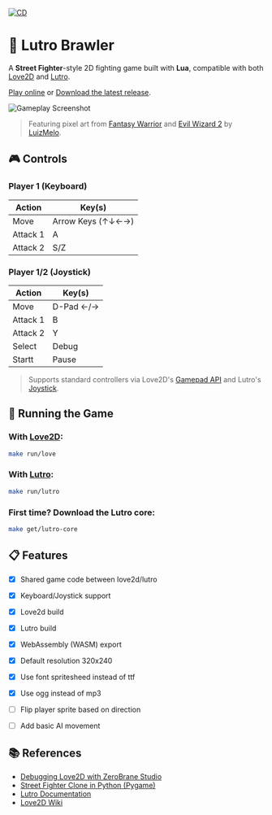 [![CD](https://github.com/humbertodias/lutro-brawler/actions/workflows/cd.yml/badge.svg)](https://github.com/humbertodias/lutro-brawler/actions/workflows/cd.yml)

# 🥊 Lutro Brawler

A **Street Fighter**-style 2D fighting game built with **Lua**, compatible with both [Love2D](https://love2d.org) and [Lutro](http://lutro.libretro.com).

[Play online](https://humbertodias.github.io/lutro-brawler/) or [Download the latest release](https://github.com/humbertodias/lutro-brawler/releases).

![Gameplay Screenshot](https://github.com/user-attachments/assets/d5fee812-c1bf-459a-9e25-034702be62af)

> Featuring pixel art from [Fantasy Warrior](https://luizmelo.itch.io/fantasy-warrior) and [Evil Wizard 2](https://luizmelo.itch.io/evil-wizard-2) by [LuizMelo](https://luizmelo.itch.io).

## 🎮 Controls

### Player 1 (Keyboard)

| Action   | Key(s)            |
| -------- | ----------------- |
| Move     | Arrow Keys (↑↓←→) |
| Attack 1 | A                 |
| Attack 2 | S/Z               |

### Player 1/2 (Joystick)

| Action   | Key(s)     |
| -------- | ---------- |
| Move     | D-Pad ←/→  |
| Attack 1 | B          |
| Attack 2 | Y          |
| Select   | Debug      |
| Startt   | Pause      |

> Supports standard controllers via Love2D's [Gamepad API](https://love2d.org/wiki/Joystick:isGamepad) and Lutro's [Joystick](https://lutro.libretro.com/doc/love.joystick.html).


## 🚀 Running the Game

### With [Love2D](https://love2d.org):

```sh
make run/love
```

### With [Lutro](http://lutro.libretro.com):

```sh
make run/lutro
```

### First time? Download the Lutro core:

```sh
make get/lutro-core
```

## 📋 Features

* [X] Shared game code between love2d/lutro
* [X] Keyboard/Joystick support
* [X] Love2d build
* [X] Lutro build
* [X] WebAssembly (WASM) export
* [X] Default resolution 320x240
* [X] Use font spritesheed instead of ttf
* [X] Use ogg instead of mp3
* [ ] Flip player sprite based on direction
* [ ] Add basic AI movement


## 📚 References

* [Debugging Love2D with ZeroBrane Studio](https://notebook.kulchenko.com/zerobrane/love2d-debugging)
* [Street Fighter Clone in Python (Pygame)](https://www.youtube.com/watch?v=s5bd9KMSSW4)
* [Lutro Documentation](https://lutro.libretro.com/doc/usefullibs.html)
* [Love2D Wiki](https://love2d.org/wiki/Main_Page)
